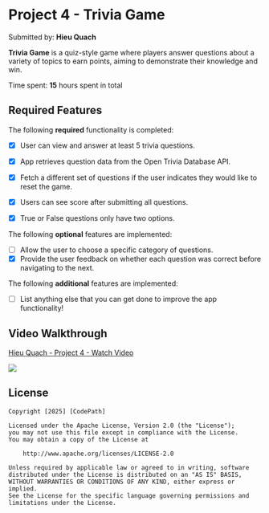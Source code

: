 # Project 4 - **Trivia Game**

Submitted by: **Hieu Quach**

**Trivia Game** is a quiz-style game where players answer questions about a variety of topics to earn points, aiming to demonstrate their knowledge and win.

Time spent: **15** hours spent in total

## Required Features

The following **required** functionality is completed:

- [x] User can view and answer at least 5 trivia questions.
- [x] App retrieves question data from the Open Trivia Database API.
- [x] Fetch a different set of questions if the user indicates they would like to reset the game.
- [x] Users can see score after submitting all questions.
- [x] True or False questions only have two options.


The following **optional** features are implemented:

  
- [ ] Allow the user to choose a specific category of questions.
- [x] Provide the user feedback on whether each question was correct before navigating to the next.

The following **additional** features are implemented:

- [ ] List anything else that you can get done to improve the app functionality!

## Video Walkthrough

<div>
    <a href="https://www.loom.com/share/400812ac11324c02aeeb7ce07f1b9bef">
      <p>Hieu Quach - Project 4 - Watch Video</p>
    </a>
    <a href="https://www.loom.com/share/400812ac11324c02aeeb7ce07f1b9bef">
      <img style="max-width:300px;" src="https://cdn.loom.com/sessions/thumbnails/400812ac11324c02aeeb7ce07f1b9bef-ffca99a36f5b3cea-full-play.gif">
    </a>
  </div>

## License

    Copyright [2025] [CodePath]

    Licensed under the Apache License, Version 2.0 (the "License");
    you may not use this file except in compliance with the License.
    You may obtain a copy of the License at

        http://www.apache.org/licenses/LICENSE-2.0

    Unless required by applicable law or agreed to in writing, software
    distributed under the License is distributed on an "AS IS" BASIS,
    WITHOUT WARRANTIES OR CONDITIONS OF ANY KIND, either express or implied.
    See the License for the specific language governing permissions and
    limitations under the License.